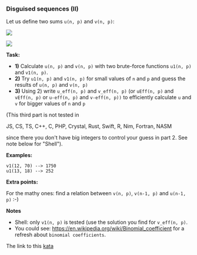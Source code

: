 ### Disguised sequences (II)

Let us define two sums `u(n, p)` and `v(n, p)`:

![](http://latex.codecogs.com/gif.latex?\bg_green&space;\large&space;u(n,&space;p)&space;=&space;\sum_{k=0}^{n}{(-1)^k}*p*{4^{n-k}}*\binom{2n-k+1}{k})

![](http://latex.codecogs.com/gif.latex?\bg_green&space;\large&space;v(n,&space;p)&space;=&space;\sum_{k=0}^{n}{(-1)^k}*p*{4^{n-k}}*\binom{2n-k}{k})

**Task:**
* **1)** Calculate `u(n, p)` and `v(n, p)` with two brute-force functions `u1(n, p)` and `v1(n, p)`.
* **2)** Try `u1(n, p)` and `v1(n, p)` for small values of `n` and `p` and guess the results of `u(n, p)` and `v(n, p)`
* **3)** Using 2) write `u_eff(n, p)` and `v_eff(n, p)` (or `uEff(n, p)` and `vEff(n, p)` or `u-eff(n, p)` and `v-eff(n, p))` to efficiently calculate `u` and `v` for bigger values of `n` and `p`

(This third part is not tested in

JS, CS, TS, C++, C, PHP, Crystal, Rust, Swift, R, Nim, Fortran, NASM

since there you don't have big integers to control your guess in part 2. See note below for "Shell").

**Examples:**
```
v1(12, 70) --> 1750
u1(13, 18) --> 252
```
**Extra points:**  

For the mathy ones: find a relation between `v(n, p)`, `v(n-1, p)` and `u(n-1, p)` :-)

**Notes**  
* Shell: only `v1(n, p)` is tested (use the solution you find for `v_eff(n, p)`.
* You could see: https://en.wikipedia.org/wiki/Binomial_coefficient for a refresh about `binomial coefficients`.

The link to this [kata](https://www.codewars.com/kata/disguised-sequences-ii/javascript)
